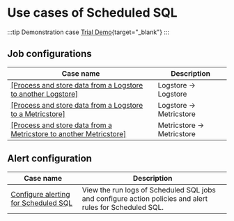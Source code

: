 # Use cases of Scheduled SQL

:::tip Demonstration case
[Trial Demo](/playground/demo.html?dest=/lognext/project/scheduled-sql-demo/scheduledsql/sql-1690513925-248017){target="_blank"}
:::

## Job configurations

| Case name                                  | Description                                |
|---------------------------------------|-----------------------------------|
| [[Process and store data from a Logstore to another Logstore]](./log2log.md)               | Logstore -> Logstore                        |
| [[Process and store data from a Logstore to a Metricstore]](./log2metric.md)         | Logstore -> Metricstore                        |
| [[Process and store data from a Metricstore to another Metricstore]](./metric2metric.md)      | Metricstore -> Metricstore                        |

## Alert configuration
| Case name                                  | Description                                |
|---------------------------------------|-----------------------------------|
| [Configure alerting for Scheduled SQL](./scheduledsql_alert.md) | View the run logs of Scheduled SQL jobs and configure action policies and alert rules for Scheduled SQL.|
